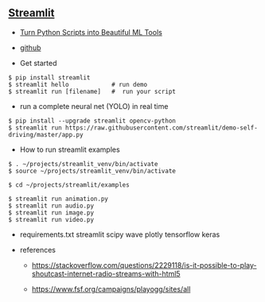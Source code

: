 ## [Streamlit](https://www.streamlit.io/)

- [Turn Python Scripts into Beautiful ML Tools](https://towardsdatascience.com/coding-ml-tools-like-you-code-ml-models-ddba3357eace)

- [github](https://github.com/streamlit/streamlit)

- Get started
```
$ pip install streamlit
$ streamlit hello            # run demo
$ streamlit run [filename]   #  run your script

```

- run a complete neural net (YOLO) in real time
```
$ pip install --upgrade streamlit opencv-python
$ streamlit run https://raw.githubusercontent.com/streamlit/demo-self-driving/master/app.py
```

- How to run streamlit examples
```
$ . ~/projects/streamlit_venv/bin/activate
$ source ~/projects/streamlit_venv/bin/activate

$ cd ~/projects/streamlit/examples

$ streamlit run animation.py
$ streamlit run audio.py
$ streamlit run image.py
$ streamlit run video.py
```


- requirements.txt
streamlit
scipy
wave
plotly
tensorflow
keras


- references

    * https://stackoverflow.com/questions/2229118/is-it-possible-to-play-shoutcast-internet-radio-streams-with-html5

    * https://www.fsf.org/campaigns/playogg/sites/all